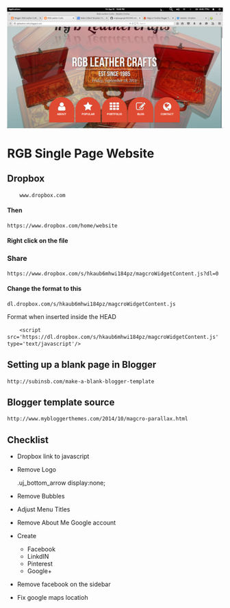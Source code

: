 ![This is my site photo](site.png)

# RGB Single Page Website

## Dropbox 

        www.dropbox.com

#### Then
   
    https://www.dropbox.com/home/website

#### Right click on the file

### Share
    
    https://www.dropbox.com/s/hkaub6mhwi184pz/magcroWidgetContent.js?dl=0

#### Change the format to this

    dl.dropbox.com/s/hkaub6mhwi184pz/magcroWidgetContent.js

Format when inserted inside the HEAD

        <script src='https://dl.dropbox.com/s/hkaub6mhwi184pz/magcroWidgetContent.js' type='text/javascript'/>

## Setting up a blank page in Blogger

    http://subinsb.com/make-a-blank-blogger-template

## Blogger template source

    http://www.mybloggerthemes.com/2014/10/magcro-parallax.html

## Checklist

* Dropbox link to javascript
* Remove Logo

    .uj_bottom_arrow display:none;

* Remove Bubbles
* Adjust Menu Titles
* Remove About Me Google account
* Create
    + Facebook
    + LinkdIN
    + Pinterest
    + Google+
* Remove facebook on the sidebar
* Fix google maps locatioh

